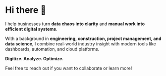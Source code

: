 # Hi there 👋

I help businesses turn **data chaos into clarity** and **manual work into efficient digital systems**.

With a background in **engineering, construction, project management, and data science**, I combine real-world industry insight with modern tools like dashboards, automation, and cloud platforms.

**Digitize. Analyze. Optimize.**

Feel free to reach out if you want to collaborate or learn more!
